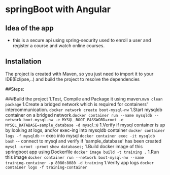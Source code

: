 # springBoot with Angular
 
## Idea of the app 
 - this is a secure api using spring-security used to enroll a user and register a course and watch online courses.

## Installation 
The project is created with Maven, so you just need to import it to your IDE(Eclipse,..) and build the project to resolve the dependencies

##Steps:

###Build the project
1.Test, Compile and Package it using maven.`mvn clean package`
1.Create a bridged network which is required for containers' intercommunication. `docker network create boot-mysql-nw`
1.Start mysqldb container on a bridged network.`docker container run --name mysqldb --network boot-mysql-nw -e MYSQL_ROOT_PASSWORD=root -e MYSQL_DATABASE=sample_database -d mysql:8`
1.Verify if mysql container is up by looking at logs, and/or exec-ing into mysqldb container
  `docker container logs -f mysqldb`
  -- exec into mysql
  `docker container exec -it mysqldb bash`
  -- connect to mysql and verify if 'sample_database' has been created
  `mysql -uroot -proot`
  `show databases;`
1.Build docker image of this springboot app using Dockerfile
  `docker image build -t training .`
1.Run this image
  `docker container run --network boot-mysql-nw --name training-container -p 8080:8080 -d training`
1.Verify app logs
  `docker container logs -f training-container`